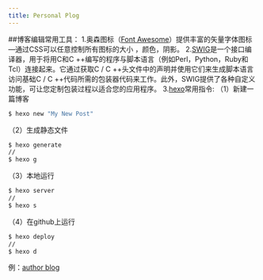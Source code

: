 ```yaml
---
title: Personal Plog
---
```

##博客编辑常用工具：
1.奥森图标（[Font Awesome](https://www.thinkcmf.com/font_awesome.html)）提供丰富的矢量字体图标—通过CSS可以任意控制所有图标的大小 ，颜色，阴影。
2.[SWIG](http://www.swig.org/exec.html)是一个接口编译器，用于将用C和C ++编写的程序与脚本语言（例如Perl，Python，Ruby和Tcl）连接起来。它通过获取C / C ++头文件中的声明并使用它们来生成脚本语言访问基础C / C ++代码所需的包装器代码来工作。此外，SWIG提供了各种自定义功能，可让您定制包装过程以适合您的应用程序。
3.[hexo](https://hexo.io/zh-cn/docs/commands.html)常用指令:
（1）新建一篇博客
``` bash
$ hexo new "My New Post"
```
（2）生成静态文件
``` bash
$ hexo generate
//
$ hexo g
```
（3）本地运行
``` bash
$ hexo server
//
$ hexo s
```
（4）在github上运行
``` bash
$ hexo deploy
//
$ hexo d
```
例：[author blog](https://xdw-h.github.io/)
